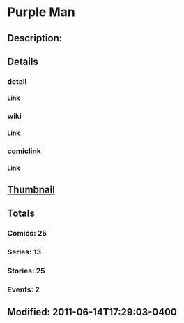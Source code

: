 # Purple Man
## Description: 
## Details
### detail
#### [Link](http://marvel.com/characters/1834/purple_man?utm_campaign=apiRef&utm_source=225578a89fc76f3d20fbffda5d17a88d)
### wiki
#### [Link](http://marvel.com/universe/Purple_Man?utm_campaign=apiRef&utm_source=225578a89fc76f3d20fbffda5d17a88d)
### comiclink
#### [Link](http://marvel.com/comics/characters/1009520/purple_man?utm_campaign=apiRef&utm_source=225578a89fc76f3d20fbffda5d17a88d)
## [Thumbnail](http://i.annihil.us/u/prod/marvel/i/mg/2/60/4c003c7030b39.jpg)
## Totals
### Comics: 25
### Series: 13
### Stories: 25
### Events: 2
## Modified: 2011-06-14T17:29:03-0400